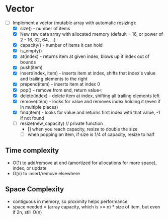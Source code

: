 # Vector

- [ ] Implement a vector (mutable array with automatic resizing):
    - [x] size() - number of items
    - [x] New raw data array with allocated memory (default = 16, or power of 2 - 16, 32, 64, ...)
    - [x] capacity() - number of items it can hold
    - [x] is_empty()
    - [x] at(index) - returns item at given index, blows up if index out of bounds
    - [x] push(item)
    - [x] insert(index, item) - inserts item at index, shifts that index's value and trailing elements to the right
    - [x] prepend(item) - inserts item at index 0
    - [x] pop() - remove from end, return value<
    - [x] delete(index) - delete item at index, shifting all trailing elements left
    - [x] remove(item) - looks for value and removes index holding it (even if in multiple places)
    - [x] find(item) - looks for value and returns first index with that value, -1 if not found
    - [ ] resize(new_capacity) // private function
        - [] when you reach capacity, resize to double the size
        - [ ] when popping an item, if size is 1/4 of capacity, resize to half

## Time complexity
- O(1) to add/remove at end (amortized for allocations for more space), index, or update
- O(n) to insert/remove elsewhere
  
## Space Complexity
- contiguous in memory, so proximity helps performance
- space needed = (array capacity, which is >= n) * size of item, but even if 2n, still O(n)
  